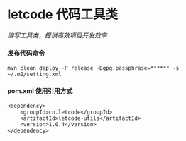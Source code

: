 

# letcode 代码工具类
*编写工具类，提供高效项目开发效率*

#### 发布代码命令
`mvn clean deploy -P release -Dgpg.passphrase=****** -s ~/.m2/setting.xml`
#### pom.xml 使用引用方式
```
<dependency>
    <groupId>cn.letcode</groupId>
    <artifactId>letcode-utils</artifactId>
    <version>1.0.4</version>
</dependency>

```



